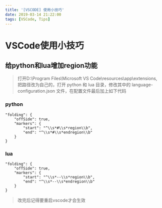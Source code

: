 ```yaml
---
title: '[VSCODE] 使用小技巧'
date: 2019-03-14 21:22:00
tags: [VSCode, Tips]
---
```

<!-- toc -->

# VSCode使用小技巧
<!--More-->
## 给python和lua增加region功能
>打开D:\Program Files\Microsoft VS Code\resources\app\extensions, 把路径改为自己的，打开 python 和 lua 目录，修改其中的 language-configuration.json 文件，在配置文件最后加上如下代码
### python
```
"folding": {
	"offSide": true,
	"markers": {
		"start": "^\\s*#\\s*region\\b",
		"end": "^\\s*#\\s*endregion\\b"
	}
}
```
### lua
```
"folding": {
    "offSide": true,
    "markers": {
        "start": "^\\s*--\\s*region\\b",
        "end": "^\\s*--\\s*endregion\\b"
    }
}
```
> 改完后记得要重启vscode才会生效